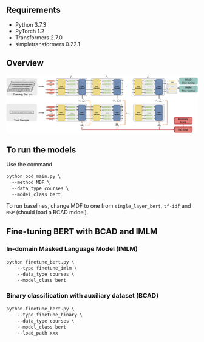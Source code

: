 ## Requirements

* Python 3.7.3
* PyTorch 1.2
* Transformers 2.7.0
* simpletransformers 0.22.1

## Overview
![An overview of using Mahalanobis distance features (MDF) extracted from a pre-trained transformer $f$ to detect out-of-domain data.](method.jpg)

## To run the models
Use the command 
```
python ood_main.py \
  --method MDF \
  --data_type courses \
  --model_class bert
```

To run baselines, change MDF to one from ``single_layer_bert``, ``tf-idf`` and ``MSP`` (should load a BCAD mdoel). 


## Fine-tuning BERT with BCAD and IMLM

### In-domain Masked Language Model (IMLM)
```
python finetune_bert.py \
    --type finetune_imlm \ 
    --data_type courses \ 
    --model_class bert
```

### Binary   classification   with   auxiliary   dataset (BCAD)
```
python finetune_bert.py \
    --type finetune_binary \ 
    --data_type courses \ 
    --model_class bert
    --load_path xxx
```
